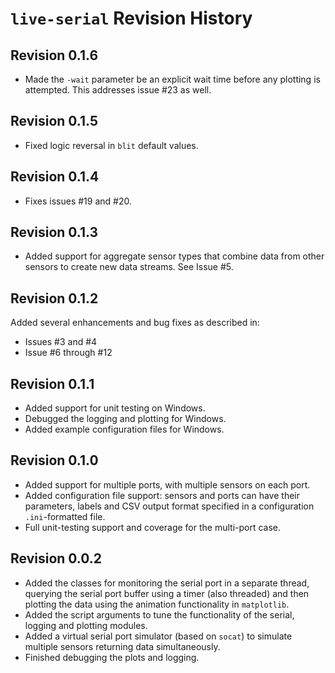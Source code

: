 # `live-serial` Revision History

## Revision 0.1.6

- Made the `-wait` parameter be an explicit wait time before any plotting is attempted. This addresses issue #23 as well.

## Revision 0.1.5

- Fixed logic reversal in `blit` default values.

## Revision 0.1.4

- Fixes issues #19 and #20.

## Revision 0.1.3

- Added support for aggregate sensor types that combine data from other sensors
  to create new data streams. See Issue #5.

## Revision 0.1.2

Added several enhancements and bug fixes as described in:
- Issues #3 and #4
- Issue #6 through #12

## Revision 0.1.1

- Added support for unit testing on Windows.
- Debugged the logging and plotting for Windows.
- Added example configuration files for Windows.

## Revision 0.1.0

- Added support for multiple ports, with multiple sensors on each port.
- Added configuration file support: sensors and ports can have their parameters, labels and CSV output format specified in a configuration `.ini`-formatted file.
- Full unit-testing support and coverage for the multi-port case.

## Revision 0.0.2

- Added the classes for monitoring the serial port in a separate thread,
  querying the serial port buffer using a timer (also threaded) and then
  plotting the data using the animation functionality in `matplotlib`.
- Added the script arguments to tune the functionality of the serial, logging
  and plotting modules.
- Added a virtual serial port simulator (based on `socat`) to simulate multiple
  sensors returning data simultaneously.
- Finished debugging the plots and logging.
